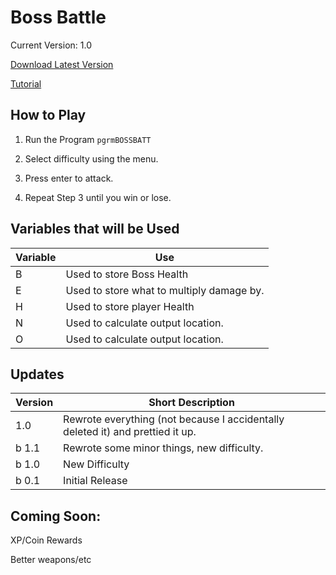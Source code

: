 # Boss Battle

Current Version: 1.0

[Download Latest Version](https://github.com/Chewsterchew/Ti84-Programs/blob/master/bossbattle/BOSSBATT.8xp?raw=true)

[Tutorial](http://help.chew.pw/article/15-program-bossbattle)

## How to Play

1) Run the Program `pgrmBOSSBATT`

2) Select difficulty using the menu.

3) Press enter to attack.

4) Repeat Step 3 until you win or lose.

## Variables that will be Used

Variable | Use
-------|------
B | Used to store Boss Health
E | Used to store what to multiply damage by.
H | Used to store player Health
N | Used to calculate output location. 
O | Used to calculate output location.

## Updates
Version | Short Description
--------|----------
1.0 | Rewrote everything (not because I accidentally deleted it) and prettied it up.
b 1.1 | Rewrote some minor things, new difficulty.
b 1.0 | New Difficulty
b 0.1 | Initial Release

## Coming Soon:

XP/Coin Rewards

Better weapons/etc